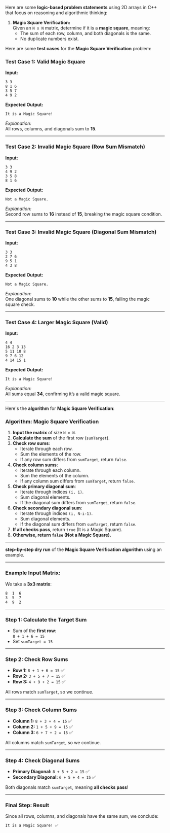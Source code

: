 Here are some **logic-based problem statements** using 2D arrays in C++ that focus on reasoning and algorithmic thinking:

1. **Magic Square Verification:**  
   Given an `N x N` matrix, determine if it is a **magic square**, meaning:
   - The sum of each row, column, and both diagonals is the same.
   - No duplicate numbers exist.

Here are some **test cases** for the **Magic Square Verification** problem:

### **Test Case 1: Valid Magic Square**
**Input:**  
```
3 3
8 1 6
3 5 7
4 9 2
```
**Expected Output:**  
```
It is a Magic Square!
```
_Explanation:_  
All rows, columns, and diagonals sum to **15**.

---

### **Test Case 2: Invalid Magic Square (Row Sum Mismatch)**
**Input:**  
```
3 3
4 9 2
3 5 8
8 1 6
```
**Expected Output:**  
```
Not a Magic Square.
```
_Explanation:_  
Second row sums to **16** instead of **15**, breaking the magic square condition.

---

### **Test Case 3: Invalid Magic Square (Diagonal Sum Mismatch)**
**Input:**  
```
3 3
2 7 6
9 5 1
4 3 8
```
**Expected Output:**  
```
Not a Magic Square.
```
_Explanation:_  
One diagonal sums to **10** while the other sums to **15**, failing the magic square check.

---

### **Test Case 4: Larger Magic Square (Valid)**
**Input:**  
```
4 4
16 2 3 13
5 11 10 8
9 7 6 12
4 14 15 1
```
**Expected Output:**  
```
It is a Magic Square!
```
_Explanation:_  
All sums equal **34**, confirming it’s a valid magic square.

---

Here's the **algorithm** for **Magic Square Verification**:

### **Algorithm: Magic Square Verification**
1. **Input the matrix** of size `N x N`.
2. **Calculate the sum** of the first row (`sumTarget`).
3. **Check row sums**:  
   - Iterate through each row.
   - Sum the elements of the row.
   - If any row sum differs from `sumTarget`, return `false`.
4. **Check column sums**:  
   - Iterate through each column.
   - Sum the elements of the column.
   - If any column sum differs from `sumTarget`, return `false`.
5. **Check primary diagonal sum**:  
   - Iterate through indices `(i, i)`.
   - Sum diagonal elements.
   - If the diagonal sum differs from `sumTarget`, return `false`.
6. **Check secondary diagonal sum**:  
   - Iterate through indices `(i, N-i-1)`.
   - Sum diagonal elements.
   - If the diagonal sum differs from `sumTarget`, return `false`.
7. **If all checks pass**, return `true` (It is a Magic Square).
8. **Otherwise, return `false` (Not a Magic Square).**

---

**step-by-step dry run** of the **Magic Square Verification algorithm** using an example.

---

### **Example Input Matrix:**
We take a **3x3 matrix**:

```
8  1  6
3  5  7
4  9  2
```
---

### **Step 1: Calculate the Target Sum**
- Sum of the **first row**:  
  `8 + 1 + 6 = 15`
- Set `sumTarget = 15`

---

### **Step 2: Check Row Sums**
- **Row 1:** `8 + 1 + 6 = 15` ✅  
- **Row 2:** `3 + 5 + 7 = 15` ✅  
- **Row 3:** `4 + 9 + 2 = 15` ✅  

All rows match `sumTarget`, so we continue.

---

### **Step 3: Check Column Sums**
- **Column 1:** `8 + 3 + 4 = 15` ✅  
- **Column 2:** `1 + 5 + 9 = 15` ✅  
- **Column 3:** `6 + 7 + 2 = 15` ✅  

All columns match `sumTarget`, so we continue.

---

### **Step 4: Check Diagonal Sums**
- **Primary Diagonal:** `8 + 5 + 2 = 15` ✅  
- **Secondary Diagonal:** `6 + 5 + 4 = 15` ✅  

Both diagonals match `sumTarget`, meaning **all checks pass**!

---

### **Final Step: Result**
Since all rows, columns, and diagonals have the same sum, we conclude:
```
It is a Magic Square! ✅
```






